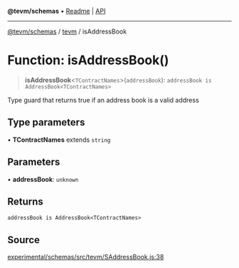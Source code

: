 **@tevm/schemas** • [Readme](../../README.md) \| [API](../../modules.md)

***

[@tevm/schemas](../../README.md) / [tevm](../README.md) / isAddressBook

# Function: isAddressBook()

> **isAddressBook**\<`TContractNames`\>(`addressBook`): `addressBook is AddressBook<TContractNames>`

Type guard that returns true if an address book is a valid address

## Type parameters

• **TContractNames** extends `string`

## Parameters

• **addressBook**: `unknown`

## Returns

`addressBook is AddressBook<TContractNames>`

## Source

[experimental/schemas/src/tevm/SAddressBook.js:38](https://github.com/evmts/tevm-monorepo/blob/main/experimental/schemas/src/tevm/SAddressBook.js#L38)
